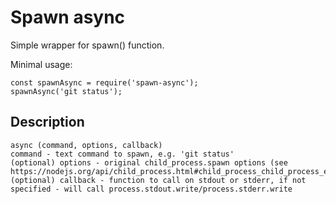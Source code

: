 # Spawn async
Simple wrapper for spawn() function.  
  
Minimal usage:
```
const spawnAsync = require('spawn-async');
spawnAsync('git status');
```

## Description
```
async (command, options, callback)
command - text command to spawn, e.g. 'git status'
(optional) options - original child_process.spawn options (see https://nodejs.org/api/child_process.html#child_process_child_process_exec_command_options_callback)
(optional) callback - function to call on stdout or stderr, if not specified - will call process.stdout.write/process.stderr.write
```


